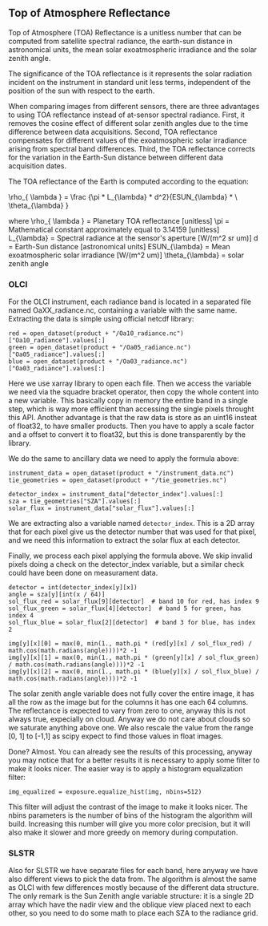 ## Top of  Atmosphere Reflectance
Top of  Atmosphere (TOA) Reflectance  is  a  unitless  number  that  can  be  computed  from satellite spectral radiance,
 the earth-sun distance in astronomical units, the mean solar  exoatmospheric  irradiance  and  the  solar  zenith  angle.

The significance of the TOA reflectance is it represents the solar radiation incident on the instrument in standard unit
 less terms, independent of the position of the sun with respect to the earth. 

When comparing images from different sensors, there are three advantages to using TOA reflectance instead of at-sensor
spectral radiance. First, it removes the cosine effect of different solar zenith angles due to the time difference
between data acquisitions. Second, TOA reflectance compensates for different values of the exoatmospheric solar
irradiance arising from spectral band differences. Third, the TOA reflectance corrects for the variation in the Earth-Sun
distance between different data acquisition dates. 

The TOA reflectance of the Earth is computed according to the equation:

 \rho_{ \lambda } =  \frac {\pi * L_{\lambda} * d^2}{ESUN_{\lambda} * \ \theta_{\lambda} } 

where
 \rho_{ \lambda } = Planetary TOA reflectance [unitless]
 \pi = Mathematical constant approximately equal to 3.14159 [unitless]
 L_{\lambda} = Spectral radiance at the sensor's aperture [W/(m^2 sr um)]
 d = Earth-Sun distance [astronomical units]
 ESUN_{\lambda} = Mean exoatmospheric solar irradiance [W/(m^2 um)]
 \theta_{\lambda} = solar zenith angle
 
 ### OLCI
 For the OLCI instrument, each radiance band is located in a separated file named OaXX_radiance.nc, containing a variable
 with the same name. Extracting the data is simple using official netcdf library:
 
 ```
 red = open_dataset(product + "/Oa10_radiance.nc")["Oa10_radiance"].values[:]
 green = open_dataset(product + "/Oa05_radiance.nc")["Oa05_radiance"].values[:]
 blue = open_dataset(product + "/Oa03_radiance.nc")["Oa03_radiance"].values[:]
 ```
 
 Here we use xarray library to open each file. Then we access the variable we need via the squadre bracket operator,
 then copy the whole content into a new variable. This basically copy in memory the entire band in a single step, which is
 way more efficient than accessing the single pixels throught this API. Another advantage is that the raw data is store as
 an uint16 insteat of float32, to have smaller products. Then you have to apply a scale factor and a offset to convert it to
 float32, but this is done transparently by the library.
 
 We do the same to ancillary data we need to apply the formula above:
  ```
 instrument_data = open_dataset(product + "/instrument_data.nc")
 tie_geometries = open_dataset(product + "/tie_geometries.nc")

 detector_index = instrument_data["detector_index"].values[:]
 sza = tie_geometries["SZA"].values[:]
 solar_flux = instrument_data["solar_flux"].values[:]
 ```
 
 We are extracting also a variable named `detector_index`. This is a 2D array that for each pixel give us the detector number
 that was used for that pixel, and we need this information to extract the solar flux at each detector.
 
 Finally, we process each pixel applying the formula above. We skip invalid pixels doing a check on the detector_index variable,
 but a similar check could have been done on measurament data.
 ```
 detector = int(detector_index[y][x])
 angle = sza[y][int(x / 64)]
 sol_flux_red = solar_flux[9][detector]  # band 10 for red, has index 9
 sol_flux_green = solar_flux[4][detector]  # band 5 for green, has index 4
 sol_flux_blue = solar_flux[2][detector]  # band 3 for blue, has index 2

 img[y][x][0] = max(0, min(1., math.pi * (red[y][x] / sol_flux_red) / math.cos(math.radians(angle))))*2 -1
 img[y][x][1] = max(0, min(1., math.pi * (green[y][x] / sol_flux_green) / math.cos(math.radians(angle))))*2 -1
 img[y][x][2] = max(0, min(1., math.pi * (blue[y][x] / sol_flux_blue) / math.cos(math.radians(angle))))*2 -1
 ```
 
 The solar zenith angle variable does not fully cover the entire image, it has all the row as the image but for the 
 columns it has one each 64 columns.
 The reflectance is expected to vary from zero to one, anyway this is not always true, expecially on cloud. Anyway we do 
 not care about clouds so we saturate anything above one. We also rescale the value from the range [0, 1] to [-1,1] as
 scipy expect to find those values in float images.
 
 Done? Almost. You can already see the results of this processing, anyway you may notice that for a better results it 
 is necessary to apply some filter to make it looks nicer. The easier way is to apply a histogram equalization filter:
 
 `img_equalized = exposure.equalize_hist(img, nbins=512)`
 
 This filter will adjust the contrast of the image to make it looks nicer. The nbins parameters is the number of bins of 
 the histogram the algorithm will build. Increasing this number will give you more color precision, but it will also make 
 it slower and more greedy on memory during computation.
  
  
  ### SLSTR
  Also for SLSTR we have separate files for each band, here anyway we have also different views to pick the data from.
  The algorithm is almost the same as OLCI with few differences mostly because of the different data structure.
  The only remark is the Sun Zenith angle variable structure: it is a single 2D array which have the nadir view and the
  oblique view placed next to each other, so you need to do some math to place each SZA to the radiance grid. 